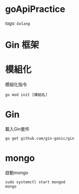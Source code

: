 # goApiPractice
###### tags: `Golang`
# Gin 框架

# 模組化
模組化指令
```
go mod init [模組名]
```

# Gin
載入Gin套件
```
go get github.com/gin-gonic/gin
```
# mongo
啟動mongo
```
sudo systemctl start mongod
mongo
```


